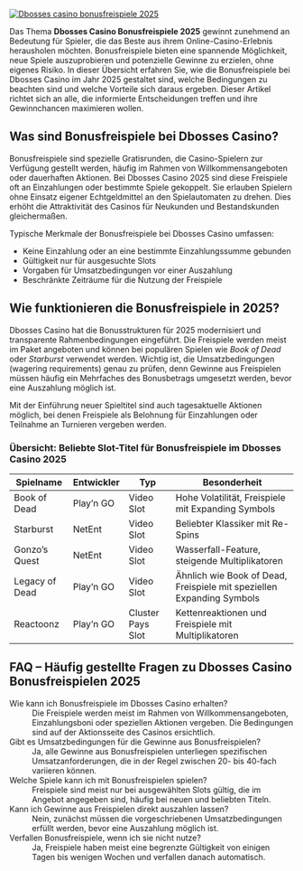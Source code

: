 [![Dbosses casino bonusfreispiele 2025](https://123-caf.pages.dev/gitsignup.png)](https://vrmoo.ru/Bt82HjjY)

<p>Das Thema <strong>Dbosses Casino Bonusfreispiele 2025</strong> gewinnt zunehmend an Bedeutung für Spieler, die das Beste aus ihrem Online-Casino-Erlebnis herausholen möchten. Bonusfreispiele bieten eine spannende Möglichkeit, neue Spiele auszuprobieren und potenzielle Gewinne zu erzielen, ohne eigenes Risiko. In dieser Übersicht erfahren Sie, wie die Bonusfreispiele bei Dbosses Casino im Jahr 2025 gestaltet sind, welche Bedingungen zu beachten sind und welche Vorteile sich daraus ergeben. Dieser Artikel richtet sich an alle, die informierte Entscheidungen treffen und ihre Gewinnchancen maximieren wollen.</p>  <h2>Was sind Bonusfreispiele bei Dbosses Casino?</h2> <p>Bonusfreispiele sind spezielle Gratisrunden, die Casino-Spielern zur Verfügung gestellt werden, häufig im Rahmen von Willkommensangeboten oder dauerhaften Aktionen. Bei Dbosses Casino 2025 sind diese Freispiele oft an Einzahlungen oder bestimmte Spiele gekoppelt. Sie erlauben Spielern ohne Einsatz eigener Echtgeldmittel an den Spielautomaten zu drehen. Dies erhöht die Attraktivität des Casinos für Neukunden und Bestandskunden gleichermaßen.</p>  <p>Typische Merkmale der Bonusfreispiele bei Dbosses Casino umfassen:</p> <ul> <li>Keine Einzahlung oder an eine bestimmte Einzahlungssumme gebunden</li> <li>Gültigkeit nur für ausgesuchte Slots</li> <li>Vorgaben für Umsatzbedingungen vor einer Auszahlung</li> <li>Beschränkte Zeiträume für die Nutzung der Freispiele</li> </ul>  <h2>Wie funktionieren die Bonusfreispiele in 2025?</h2> <p>Dbosses Casino hat die Bonusstrukturen für 2025 modernisiert und transparente Rahmenbedingungen eingeführt. Die Freispiele werden meist im Paket angeboten und können bei populären Spielen wie <em>Book of Dead</em> oder <em>Starburst</em> verwendet werden. Wichtig ist, die Umsatzbedingungen (wagering requirements) genau zu prüfen, denn Gewinne aus Freispielen müssen häufig ein Mehrfaches des Bonusbetrags umgesetzt werden, bevor eine Auszahlung möglich ist.</p>  <p>Mit der Einführung neuer Spieltitel sind auch tagesaktuelle Aktionen möglich, bei denen Freispiele als Belohnung für Einzahlungen oder Teilnahme an Turnieren vergeben werden.</p>  <h3>Übersicht: Beliebte Slot-Titel für Bonusfreispiele im Dbosses Casino 2025</h3> <table> <thead> <tr> <th>Spielname</th> <th>Entwickler</th> <th>Typ</th> <th>Besonderheit</th> </tr> </thead> <tbody> <tr> <td>Book of Dead</td> <td>Play’n GO</td> <td>Video Slot</td> <td>Hohe Volatilität, Freispiele mit Expanding Symbols</td> </tr> <tr> <td>Starburst</td> <td>NetEnt</td> <td>Video Slot</td> <td>Beliebter Klassiker mit Re-Spins</td> </tr> <tr> <td>Gonzo’s Quest</td> <td>NetEnt</td> <td>Video Slot</td> <td>Wasserfall-Feature, steigende Multiplikatoren</td> </tr> <tr> <td>Legacy of Dead</td> <td>Play’n GO</td> <td>Video Slot</td> <td>Ähnlich wie Book of Dead, Freispiele mit speziellen Expanding Symbols</td> </tr> <tr> <td>Reactoonz</td> <td>Play’n GO</td> <td>Cluster Pays Slot</td> <td>Kettenreaktionen und Freispiele mit Multiplikatoren</td> </tr> </tbody> </table>  <h2>FAQ – Häufig gestellte Fragen zu Dbosses Casino Bonusfreispielen 2025</h2> <dl> <dt>Wie kann ich Bonusfreispiele im Dbosses Casino erhalten?</dt> <dd>Die Freispiele werden meist im Rahmen von Willkommensangeboten, Einzahlungsboni oder speziellen Aktionen vergeben. Die Bedingungen sind auf der Aktionsseite des Casinos ersichtlich.</dd>  <dt>Gibt es Umsatzbedingungen für die Gewinne aus Bonusfreispielen?</dt> <dd>Ja, alle Gewinne aus Bonusfreispielen unterliegen spezifischen Umsatzanforderungen, die in der Regel zwischen 20- bis 40-fach variieren können.</dd>  <dt>Welche Spiele kann ich mit Bonusfreispielen spielen?</dt> <dd>Freispiele sind meist nur bei ausgewählten Slots gültig, die im Angebot angegeben sind, häufig bei neuen und beliebten Titeln.</dd>  <dt>Kann ich Gewinne aus Freispielen direkt auszahlen lassen?</dt> <dd>Nein, zunächst müssen die vorgeschriebenen Umsatzbedingungen erfüllt werden, bevor eine Auszahlung möglich ist.</dd>  <dt>Verfallen Bonusfreispiele, wenn ich sie nicht nutze?</dt> <dd>Ja, Freispiele haben meist eine begrenzte Gültigkeit von einigen Tagen bis wenigen Wochen und verfallen danach automatisch.</dd> </dl>
